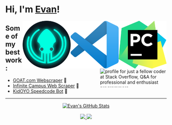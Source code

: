 # Hi, I'm [Evan](https://github.com/evan-kolberg)!


<a href="https://github.com/evan-kolberg">
<img align="right" width="150" height="150" src="https://github.com/evan-kolberg/evan-kolberg/blob/main/PyCharm_Icon.svg.png?raw=true"></a>
<img align="right" width="150" height="150" src="https://github.com/evan-kolberg/evan-kolberg/blob/main/Visual_Studio_Code_1.35_icon.svg.png?raw=true"></a>
<img align="right" width="150" height="150" src="https://github.com/evan-kolberg/evan-kolberg/blob/main/gitkraken_glo.png?raw=true"></a>
<a href="https://stackoverflow.com/users/13793957/just-a-fellow-coder"><img src="https://stackoverflow.com/users/flair/13793957.png?theme=dark" align="right" width="208" height="58" alt="profile for just a fellow coder at Stack Overflow, Q&amp;A for professional and enthusiast programmers" title="profile for just a fellow coder at Stack Overflow, Q&amp;A for professional and enthusiast programmers"></a>

## Some of my best work:
- [GOAT.com Webscraper](https://github.com/evan-kolberg/GOAT.com-Web-Scraper) 🐐
- [Infinite Campus Web Scraper](https://github.com/evan-kolberg/infinite-campus-web-scraper) 🏫
- [KidOYO Speedcode Bot](https://github.com/evan-kolberg/KidOYO-Speed-Code-Bot) 🤖


----


<p align="center">
  <a href="https://github.com/evan-kolberg">
    <img src="https://github-readme-stats.vercel.app/api?username=evan-kolberg&hide=commits&count_private=true&show_icons=true" alt="Evan's GitHub Stats">
  </a>
  <br><br>
    <a href="https://badges.pufler.dev">
    <img src="https://badges.pufler.dev/years/evan-kolberg?style=flat-square&color=blue&logo=github">
  </a>
  <a href="https://github.com/evan-kolberg?tab=repositories">
    <img src="https://badges.pufler.dev/repos/evan-kolberg?style=flat-square&color=blue&logo=github">
  </a>
</p>
